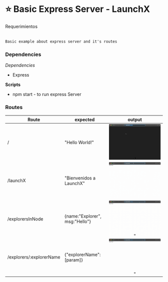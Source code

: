 # ⭐️ Basic Express Server - LaunchX

Requerimientos

```markdown

Basic example about express server and it's routes

```

### Dependencies

*Dependencies*

* Express

**Scripts**

* npm start - to run express Server

### Routes

| Route                    | expected                       | output                                             |
| ------------------------ | ------------------------------ | -------------------------------------------------- |
| /                        | "Hello World!"                 | ![1651607029799.png](image/Readme/1651607029799.png) |
| /launchX                 | "Bienvenidos a LaunchX"        | ![1651607039084.png](image/Readme/1651607039084.png) |
| /explorersInNode         | {name:"Explorer", msg:"Hello"} | ![1651607066774.png](image/Readme/1651607066774.png) |
| /explorers/:explorerName | {"explorerName":[param]}       | ![1651607073146.png](image/Readme/1651607073146.png) |
